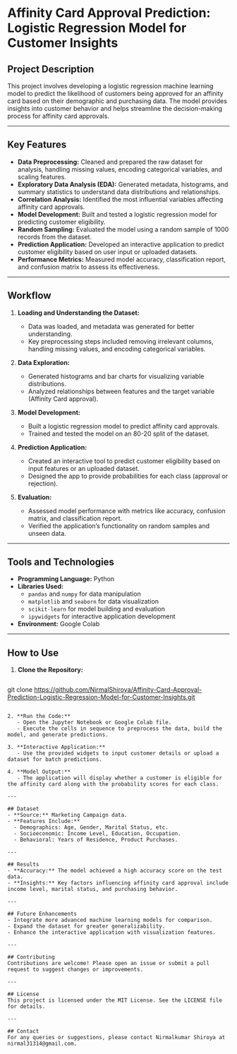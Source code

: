 # Affinity Card Approval Prediction: Logistic Regression Model for Customer Insights

## Project Description
This project involves developing a logistic regression machine learning model to predict the likelihood of customers being approved for an affinity card based on their demographic and purchasing data. The model provides insights into customer behavior and helps streamline the decision-making process for affinity card approvals.

---

## Key Features
- **Data Preprocessing:** Cleaned and prepared the raw dataset for analysis, handling missing values, encoding categorical variables, and scaling features.
- **Exploratory Data Analysis (EDA):** Generated metadata, histograms, and summary statistics to understand data distributions and relationships.
- **Correlation Analysis:** Identified the most influential variables affecting affinity card approvals.
- **Model Development:** Built and tested a logistic regression model for predicting customer eligibility.
- **Random Sampling:** Evaluated the model using a random sample of 1000 records from the dataset.
- **Prediction Application:** Developed an interactive application to predict customer eligibility based on user input or uploaded datasets.
- **Performance Metrics:** Measured model accuracy, classification report, and confusion matrix to assess its effectiveness.

---

## Workflow
1. **Loading and Understanding the Dataset:**
   - Data was loaded, and metadata was generated for better understanding.
   - Key preprocessing steps included removing irrelevant columns, handling missing values, and encoding categorical variables.

2. **Data Exploration:**
   - Generated histograms and bar charts for visualizing variable distributions.
   - Analyzed relationships between features and the target variable (Affinity Card approval).

3. **Model Development:**
   - Built a logistic regression model to predict affinity card approvals.
   - Trained and tested the model on an 80-20 split of the dataset.

4. **Prediction Application:**
   - Created an interactive tool to predict customer eligibility based on input features or an uploaded dataset.
   - Designed the app to provide probabilities for each class (approval or rejection).

5. **Evaluation:**
   - Assessed model performance with metrics like accuracy, confusion matrix, and classification report.
   - Verified the application’s functionality on random samples and unseen data.

---

## Tools and Technologies
- **Programming Language:** Python
- **Libraries Used:**
  - `pandas` and `numpy` for data manipulation
  - `matplotlib` and `seaborn` for data visualization
  - `scikit-learn` for model building and evaluation
  - `ipywidgets` for interactive application development
- **Environment:** Google Colab

---

## How to Use
1. **Clone the Repository:**
   ```bash
git clone https://github.com/NirmalShiroya/Affinity-Card-Approval-Prediction-Logistic-Regression-Model-for-Customer-Insights.git
```

2. **Run the Code:**
   - Open the Jupyter Notebook or Google Colab file.
   - Execute the cells in sequence to preprocess the data, build the model, and generate predictions.

3. **Interactive Application:**
   - Use the provided widgets to input customer details or upload a dataset for batch predictions.

4. **Model Output:**
   - The application will display whether a customer is eligible for the affinity card along with the probability scores for each class.

---

## Dataset
- **Source:** Marketing Campaign data.
- **Features Include:**
  - Demographics: Age, Gender, Marital Status, etc.
  - Socioeconomic: Income Level, Education, Occupation.
  - Behavioral: Years of Residence, Product Purchases.

---

## Results
- **Accuracy:** The model achieved a high accuracy score on the test data.
- **Insights:** Key factors influencing affinity card approval include income level, marital status, and purchasing behavior.

---

## Future Enhancements
- Integrate more advanced machine learning models for comparison.
- Expand the dataset for greater generalizability.
- Enhance the interactive application with visualization features.

---

## Contributing
Contributions are welcome! Please open an issue or submit a pull request to suggest changes or improvements.

---

## License
This project is licensed under the MIT License. See the LICENSE file for details.

---

## Contact
For any queries or suggestions, please contact Nirmalkumar Shiroya at nirmal31314@gmail.com.


